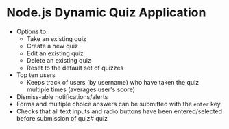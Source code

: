 # Node.js Dynamic Quiz Application
* Options to:
	* Take an existing quiz
	* Create a new quiz
	* Edit an existing quiz
	* Delete an existing quiz
	* Reset to the default set of quizzes
* Top ten users
  * Keeps track of users (by username) who have taken the quiz multiple times (averages user's score)
* Dismiss-able notifications/alerts
* Forms and multiple choice answers can be submitted with the ```enter``` key
* Checks that all text inputs and radio buttons have been entered/selected before submission of quiz# quiz
